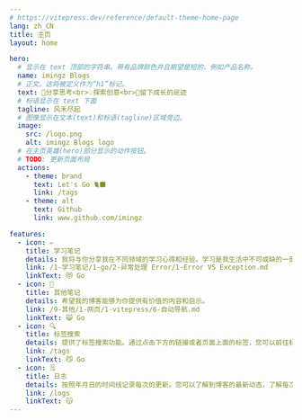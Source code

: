 ```yaml
---
# https://vitepress.dev/reference/default-theme-home-page
lang: zh_CN
title: 主页
layout: home

hero:
  # 显示在 text 顶部的字符串。带有品牌颜色并且期望是短的，例如产品名称。
  name: imingz Blogs
  # 正文。这将被定义作为“h1”标记。
  text: 🤔分享思考<br>💡探索创意<br>🐾留下成长的足迹
  # 标语显示在 text 下面
  tagline: 风禾尽起
  # 图像显示在文本(text)和标语(tagline)区域旁边。
  image:
    src: /logo.png
    alt: imingz Blogs logo
  # 在主页英雄(hero)部分显示的动作按钮。
  # TODO: 更新页面布局
  actions:
    - theme: brand
      text: Let's Go 🐈‍⬛
      link: /tags
    - theme: alt
      text: Github
      link: www.github.com/imingz

features:
  - icon: ✏️
    title: 学习笔记
    details: 我将与你分享我在不同领域的学习心得和经验。学习是我生活中不可或缺的一部分。
    link: /1-学习笔记/1-go/2-异常处理 Error/1-Error VS Exception.md
    linkText: 😻 Go
  - icon: 📖
    title: 其他笔记
    details: 希望我的博客能够为你提供有价值的内容和启示。
    link: /9-其他/1-网页/1-vitepress/6-自动导航.md
    linkText: 😸 Go
  - icon: 🔍
    title: 标签搜索
    details: 提供了标签搜索功能。通过点击下方的链接或者页面上面的标签，您可以前往标签搜索页面。
    link: /tags
    linkText: 😼 Go
  - icon: 🗒️
    title: 日志
    details: 按照年月日的时间线记录每次的更新。您可以了解到博客的最新动态，了解每次更新的具体内容、时间。
    link: /logs
    linkText: 😽
---
```

